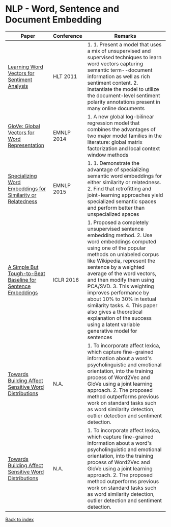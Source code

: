# NLP - Word, Sentence and Document Embedding
|Paper|Conference|Remarks
|--|--|--|
|[Learning Word Vectors for Sentiment Analysis](https://ai.stanford.edu/~ang/papers/acl11-WordVectorsSentimentAnalysis.pdf)|HLT 2011|1. 1. Present a model that uses a mix of unsupervised and supervised techniques to learn word vectors capturing semantic term--document information as well as rich sentiment content. 2. Instantiate the model to utilize the document-level sentiment polarity annotations present in many online documents|
|[GloVe: Global Vectors for Word Representation](https://www.aclweb.org/anthology/D14-1162)|EMNLP 2014|1. A new global log-bilinear regression model that combines the advantages of two major model families in the literature: global matrix factorization and local context window methods|
|[Specializing Word Embeddings for Similarity or Relatedness](http://aclweb.org/anthology/D15-1242)|EMNLP 2015|1. 1. Demonstrate the advantage of specializing semantic word embeddings for either similarity or relatedness. 2.  Find that retrofitting and joint-learning approaches yield specialized semantic spaces and perform better than unspecialized spaces|
|[A Simple But Tough-to-Beat Baseline for Sentence Embeddings](https://openreview.net/pdf?id=SyK00v5xx)|ICLR 2016| 1. Proposed a completely unsupervised sentence embedding method. 2. Use word embeddings computed using one of the popular methods on unlabeled corpus like Wikipedia, represent the sentence by a weighted average of the word vectors, and then modify them using PCA/SVD. 3. This weighting improves performance by about 10% to 30% in textual similarity tasks. 4. This paper also gives a theoretical explanation of the success using a latent variable generative model for sentences|
|[Towards Building Affect Sensitive Word Distributions](https://openreview.net/pdf?id=By5SY2gA-)|N.A.|1. To incorporate affect lexica, which capture fine-grained information about a word's psycholinguistic and emotional orientation, into the training process of Word2Vec and GloVe using a joint learning approach. 2. The proposed method outperforms previous work on standard tasks such as word similarity detection, outlier detection and sentiment detection.|
|[Towards Building Affect Sensitive Word Distributions](https://openreview.net/pdf?id=By5SY2gA-)|N.A.|1. To incorporate affect lexica, which capture fine-grained information about a word's psycholinguistic and emotional orientation, into the training process of Word2Vec and GloVe using a joint learning approach. 2. The proposed method outperforms previous work on standard tasks such as word similarity detection, outlier detection and sentiment detection.|

[Back to index](../README.md)

<!--stackedit_data:
eyJoaXN0b3J5IjpbLTc3MDk1ODU4NSwxNTc2ODY2NTM0LC0xNz
c3NjE5MTE0XX0=
-->